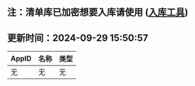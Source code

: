 ## 注：清单库已加密想要入库请使用 ([入库工具](https://github.com/BlankTMing/ManifestAutoUpdate/releases))

## 更新时间：2024-09-29 15:50:57
| AppID | 名称 | 类型  |
| :-------------------- | :----------------------------- | :----------- |
| 无 | 无 | 无 |
